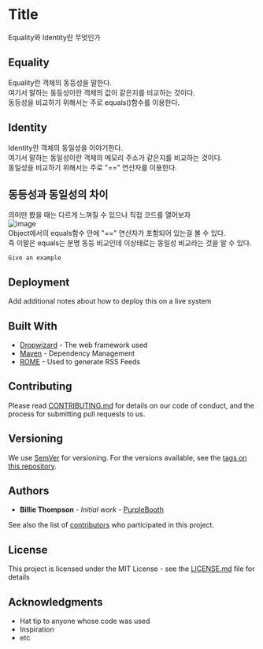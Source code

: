 # Title

Equality와 Identity란 무엇인가

## Equality

Equality란 객체의 동등성을 말한다.  
여기서 말하는 동등성이란 객체의 값이 같은지를 비교하는 것이다.  
동등성을 비교하기 위해서는 주로 equals()함수를 이용한다.

## Identity

Identity란 객체의 동일성을 이야기한다.  
여기서 말하는 동일성이란 객체의 메모리 주소가 같은지를 비교하는 것이다.  
동일성을 비교하기 위해서는 주로 "==" 연산자를 이용한다.

## 동등성과 동일성의 차이

의미만 봤을 때는 다르게 느껴질 수 있으나 직접 코드를 열어보자  
![image](https://github.com/uyeoli/equality-Identity/assets/123793696/b0de72c5-05f0-4bfa-9c11-71f0b466eb99)  
Object에서의 equals함수 안에 "==" 연산자가 포함되어 있는걸 볼 수 있다.  
즉 이말은 equals는 분명 동등 비교인데 이상태로는 동일성 비교라는 것을 알 수 있다.




















```
Give an example
```

## Deployment

Add additional notes about how to deploy this on a live system

## Built With

* [Dropwizard](http://www.dropwizard.io/1.0.2/docs/) - The web framework used
* [Maven](https://maven.apache.org/) - Dependency Management
* [ROME](https://rometools.github.io/rome/) - Used to generate RSS Feeds

## Contributing

Please read [CONTRIBUTING.md](https://gist.github.com/PurpleBooth/b24679402957c63ec426) for details on our code of conduct, and the process for submitting pull requests to us.

## Versioning

We use [SemVer](http://semver.org/) for versioning. For the versions available, see the [tags on this repository](https://github.com/your/project/tags). 

## Authors

* **Billie Thompson** - *Initial work* - [PurpleBooth](https://github.com/PurpleBooth)

See also the list of [contributors](https://github.com/your/project/contributors) who participated in this project.

## License

This project is licensed under the MIT License - see the [LICENSE.md](LICENSE.md) file for details

## Acknowledgments

* Hat tip to anyone whose code was used
* Inspiration
* etc
